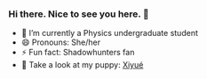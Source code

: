 ### Hi there. Nice to see you here. 👋

- 🔭 I’m currently a Physics undergraduate student 
- 😄 Pronouns: She/her
- ⚡ Fun fact: Shadowhunters fan
- 🤔 Take a look at my puppy: [Xiyué](https://github.com/GelyMqz/Recursos/blob/main/IMG_0222.JPG) 

